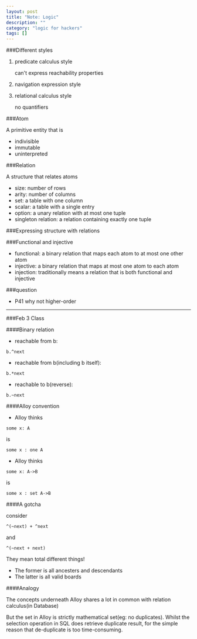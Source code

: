 ```yaml
---
layout: post
title: "Note: Logic"
description: ""
category: "logic for hackers"
tags: []
---
```


###Different styles

1.  predicate calculus style

    can't express reachability properties
2. navigation expression style
3.  relational calculus style

    no quantifiers

###Atom

A primitive entity that is

- indivisible
- immutable
- uninterpreted

###Relation

A structure that relates atoms

- size: number of rows
- arity: number of columns
- set: a table with one column
- scalar: a table with a single entry
- option: a unary relation with at most one tuple
- singleton relation: a relation containing exactly one tuple

###Expressing structure with relations

###Functional and injective

- functional: a binary relation that maps each atom to at most one other atom
- injective: a binary relation that maps at most one atom to each atom
- injection: traditionally means a relation that is both functional and injective

###question

- P41 why not higher-order

***

###Feb 3 Class

####Binary relation

- reachable from b:
```
b.^next
```
- reachable from b(including b itself):
```
b.*next
```
- reachable to b(reverse):
```
b.~next
```

####Alloy convention

- Alloy thinks
```
some x: A
```
is
```
some x : one A
```
- Alloy thinks
```
some x: A->B
```
is
```
some x : set A->B
```

####A gotcha

consider
```
^(~next) + ^next
```
and
```
^(~next + next)
```

They mean total different things!

- The former is all ancesters and descendants
- The latter is all valid boards

####Analogy

The concepts underneath Alloy shares a lot in common with relation calculus(in Database)

But the set in Alloy is strictly mathematical set(eg: no duplicates). Whilst the selection operation in SQL does retrieve duplicate result, for the simple reason that de-duplicate is too time-consuming.
